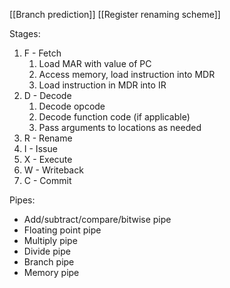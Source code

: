 [[Branch prediction]]
[[Register renaming scheme]]

Stages:
1. F - Fetch
	1. Load MAR with value of PC
	2. Access memory, load instruction into MDR
	3. Load instruction in MDR into IR
2. D - Decode
	1. Decode opcode
	2. Decode function code (if applicable)
	3. Pass arguments to locations as needed
3. R - Rename
4. I - Issue
5. X - Execute
6. W - Writeback
7. C - Commit

Pipes:
- Add/subtract/compare/bitwise pipe
- Floating point pipe
- Multiply pipe
- Divide pipe
- Branch pipe
- Memory pipe